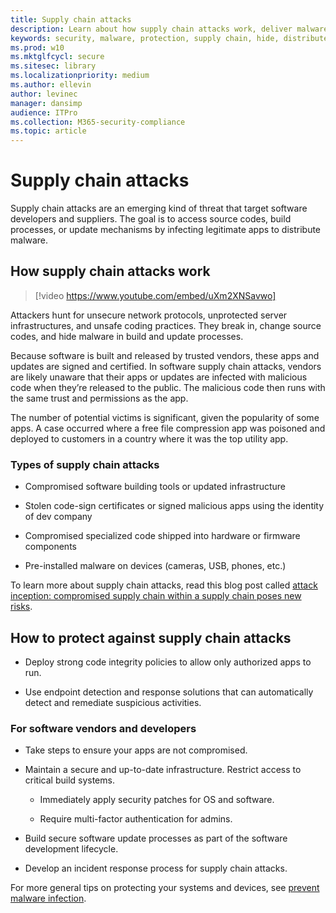 ```yaml
---
title: Supply chain attacks
description: Learn about how supply chain attacks work, deliver malware do your devices, and  what you can do to protect yourself
keywords: security, malware, protection, supply chain, hide, distribute, trust, compromised
ms.prod: w10
ms.mktglfcycl: secure
ms.sitesec: library
ms.localizationpriority: medium
ms.author: ellevin
author: levinec
manager: dansimp
audience: ITPro
ms.collection: M365-security-compliance  
ms.topic: article
---
```


# Supply chain attacks

Supply chain attacks are an emerging kind of threat that target software developers and suppliers. The goal is to access source codes, build processes, or update mechanisms by infecting legitimate apps to distribute malware.  

## How supply chain attacks work

> [!video https://www.youtube.com/embed/uXm2XNSavwo]

Attackers hunt for unsecure network protocols, unprotected server infrastructures, and unsafe coding practices. They break in, change source codes, and hide malware in build and update processes.  

Because software is built and released by trusted vendors, these apps and updates are signed and certified. In software supply chain attacks, vendors are likely unaware that their apps or updates are infected with malicious code when they’re released to the public. The malicious code then runs with the same trust and permissions as the app.  

The number of potential victims is significant, given the popularity of some apps. A case occurred where a free file compression app was poisoned and deployed to customers in a country where it was the top utility app.

### Types of supply chain attacks

* Compromised software building tools or updated infrastructure

* Stolen code-sign certificates or signed malicious apps using the identity of dev company

* Compromised specialized code shipped into hardware or firmware components

* Pre-installed malware on devices (cameras, USB, phones, etc.)

To learn more about supply chain attacks, read this blog post called [attack inception: compromised supply chain within a supply chain poses new risks](https://cloudblogs.microsoft.com/microsoftsecure/2018/07/26/attack-inception-compromised-supply-chain-within-a-supply-chain-poses-new-risks/).

## How to protect against supply chain attacks

* Deploy strong code integrity policies to allow only authorized apps to run.

* Use endpoint detection and response solutions that can automatically detect and remediate suspicious activities.

### For software vendors and developers

* Take steps to ensure your apps are not compromised.

* Maintain a secure and up-to-date infrastructure. Restrict access to critical build systems.
  * Immediately apply security patches for OS and software.

  * Require multi-factor authentication for admins.

* Build secure software update processes as part of the software development lifecycle.

* Develop an incident response process for supply chain attacks.

For more general tips on protecting your systems and devices, see [prevent malware infection](prevent-malware-infection.md).